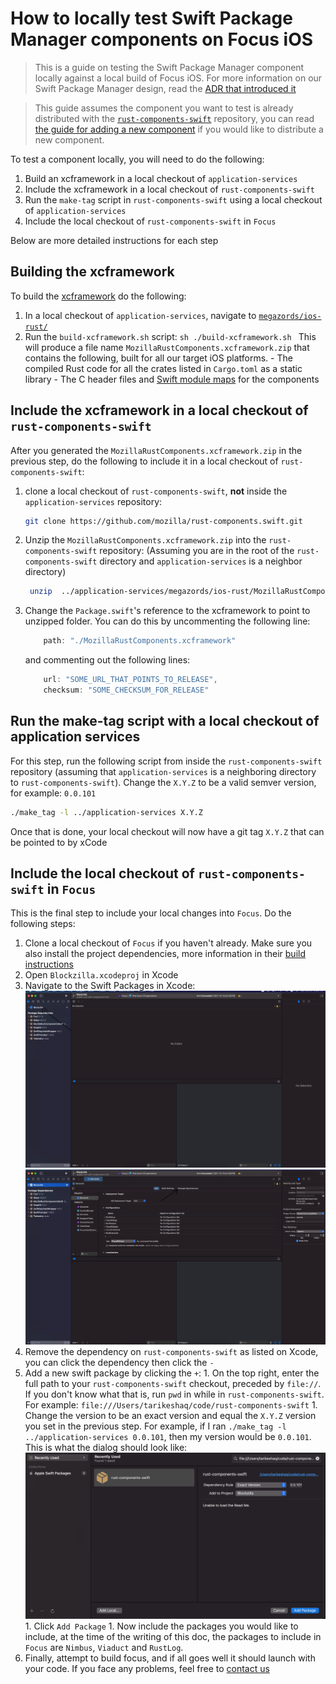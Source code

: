 # How to locally test Swift Package Manager components on Focus iOS
> This is a guide on testing the Swift Package Manager component locally against a local build of Focus iOS. For more information on our Swift Package Manager design, read the [ADR that introduced it](../adr/0003-swift-packaging.md)

> This guide assumes the component you want to test is already distributed with the [`rust-components-swift`](https://github.com/mozilla/rust-components-swift) repository, you can read [the guide for adding a new component](./adding-a-new-component.md#including-the-component-in-the-swift-package-manager-megazord) if you would like to distribute a new component.

To test a component locally, you will need to do the following:
1. Build an xcframework in a local checkout of `application-services`
1. Include the xcframework in a local checkout of `rust-components-swift`
1. Run the `make-tag` script in `rust-components-swift` using a local checkout of `application-services`
1. Include the local checkout of `rust-components-swift` in `Focus`

Below are more detailed instructions for each step

## Building the xcframework
To build the [xcframework](https://developer.apple.com/documentation/swift_packages/distributing_binary_frameworks_as_swift_packages) do the following:
1. In a local checkout of `application-services`, navigate to [`megazords/ios-rust/`](https://github.com/mozilla/application-services/tree/main/megazords/ios-rust)
1. Run the `build-xcframework.sh` script: 
        ```sh
        ./build-xcframework.sh
        ```
        This will produce a file name `MozillaRustComponents.xcframework.zip` that contains the following, built for all our target iOS platforms.
        - The compiled Rust code for all the crates listed in `Cargo.toml` as a static library
        - The C header files and [Swift module maps](https://clang.llvm.org/docs/Modules.html) for the components

## Include the xcframework in a local checkout of `rust-components-swift`
After you generated the `MozillaRustComponents.xcframework.zip` in the previous step, do the following to include it in a local checkout of `rust-components-swift`:
1. clone a local checkout of `rust-components-swift`, **not** inside the `application-services` repository:
    ```sh
    git clone https://github.com/mozilla/rust-components.swift.git
    ```
1. Unzip the `MozillaRustComponents.xcframework.zip` into the `rust-components-swift` repository: (Assuming you are in the root of the `rust-components-swift` directory and `application-services` is a neighbor directory)
    ```sh
     unzip  ../application-services/megazords/ios-rust/MozillaRustComponents.xcframework.zip -d .
    ```
1. Change the `Package.swift`'s reference to the xcframework to point to unzipped folder. You can do this by uncommenting the following line:
    ```swift
        path: "./MozillaRustComponents.xcframework"
    ```
    and commenting out the following lines:
    ```swift
        url: "SOME_URL_THAT_POINTS_TO_RELEASE",
        checksum: "SOME_CHECKSUM_FOR_RELEASE"
    ```

## Run the make-tag script with a local checkout of application services
For this step, run the following script from inside the `rust-components-swift` repository (assuming that `application-services` is a neighboring directory to `rust-components-swift`). Change the `X.Y.Z` to be a valid semver version, for example: `0.0.101`
```sh
./make_tag -l ../application-services X.Y.Z
```
Once that is done, your local checkout will now have a git tag `X.Y.Z` that can be pointed to by xCode

## Include the local checkout of `rust-components-swift` in `Focus`
This is the final step to include your local changes into `Focus`. Do the following steps:
1. Clone a local checkout of `Focus` if you haven't already. Make sure you also install the project dependencies, more information in their [build instructions](https://github.com/mozilla-mobile/focus-ios#build-instructions)
1. Open `Blockzilla.xcodeproj` in Xcode
1. Navigate to the Swift Packages in Xcode:
![Screenshot of where to find the setting for Blockzilla](./img/xcode-blockzilla.png)
![Screenshot of where to find the package dependencies](./img/xcode-package-deps.png)
1. Remove the dependency on `rust-components-swift` as listed on Xcode, you can click the dependency then click the `-`
1. Add a new swift package by clicking the `+`:
        1. On the top right, enter the full path to your `rust-components-swift` checkout, preceded by `file://`. If you don't know what that is, run `pwd` in while in `rust-components-swift`. For example: `file:///Users/tarikeshaq/code/rust-components-swift`
        1. Change the version to be an exact version and equal the `X.Y.Z` version you set in the previous step. For example, if I ran `./make_tag -l ../application-services 0.0.101`, then my version would be `0.0.101`. This is what the dialog should look like:
        ![Dialog for including the `rust-components-swift` package](./img/xcode-package-include.png)
        1. Click `Add Package`
        1. Now include the packages you would like to include, at the time of the writing of this doc, the packages to include in `Focus` are `Nimbus`, `Viaduct` and `RustLog`.
1. Finally, attempt to build focus, and if all goes well it should launch  with your code. If you face any problems, feel free to [contact us](../index.md#contact-us)


